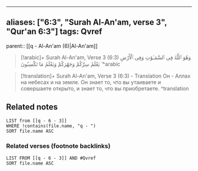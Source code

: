 
---
aliases: ["6:3", "Surah Al-An'am, verse 3", "Qur'an 6:3"]
tags: Qvref
---

parent:: [[q - Al-An'am (6)|Al-An'am]]

> [!arabic]+ Surah Al-An'am, Verse 3 (6:3)
> <span class="quran-arabic">وَهُوَ ٱللَّهُ فِى ٱلسَّمَـٰوَٰتِ وَفِى ٱلْأَرْضِ ۖ يَعْلَمُ سِرَّكُمْ وَجَهْرَكُمْ وَيَعْلَمُ مَا تَكْسِبُونَ</span>
^arabic

> [!translation]+ Surah Al-An'am, Verse 3 (6:3) - Translation
> Он - Аллах на небесах и на земле. Он знает то, что вы утаиваете и совершаете открыто, и знает то, что вы приобретаете.
^translation



## Related notes
```dataview
LIST from [[q - 6 - 3]]
WHERE !contains(file.name, "q - ")
SORT file.name ASC
```

### Related verses (footnote backlinks)
```dataview
LIST FROM [[q - 6 - 3]] AND #Qvref
SORT file.name ASC
```

